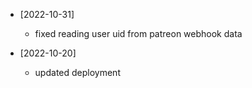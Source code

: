 - [2022-10-31]
  - fixed reading user uid from patreon webhook data

- [2022-10-20]
  - updated deployment
